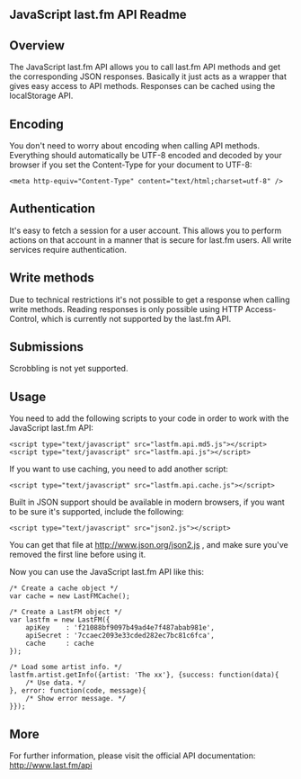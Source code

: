 JavaScript last.fm API Readme
-----------------------------

Overview
--------

The JavaScript last.fm API allows you to call last.fm API methods and get the
corresponding JSON responses. Basically it just acts as a wrapper that gives
easy access to API methods. Responses can be cached using the localStorage API.


Encoding
--------

You don't need to worry about encoding when calling API methods. Everything
should automatically be UTF-8 encoded and decoded by your browser if you set
the Content-Type for your document to UTF-8:

	<meta http-equiv="Content-Type" content="text/html;charset=utf-8" />


Authentication
--------------

It's easy to fetch a session for a user account. This allows you to perform
actions on that account in a manner that is secure for last.fm users. All
write services require authentication.


Write methods
-------------

Due to technical restrictions it's not possible to get a response when calling
write methods. Reading responses is only possible using HTTP Access-Control,
which is currently not supported by the last.fm API.


Submissions
-----------

Scrobbling is not yet supported.


Usage
-----

You need to add the following scripts to your code in order to work with the
JavaScript last.fm API:

	<script type="text/javascript" src="lastfm.api.md5.js"></script>
	<script type="text/javascript" src="lastfm.api.js"></script>

If you want to use caching, you need to add another script:

	<script type="text/javascript" src="lastfm.api.cache.js"></script>

Built in JSON support should be available in modern browsers, if you want to
be sure it's supported, include the following:

	<script type="text/javascript" src="json2.js"></script>

You can get that file at http://www.json.org/json2.js , and make sure you've
removed the first line before using it.

Now you can use the JavaScript last.fm API like this:

	/* Create a cache object */
	var cache = new LastFMCache();

	/* Create a LastFM object */
	var lastfm = new LastFM({
		apiKey    : 'f21088bf9097b49ad4e7f487abab981e',
		apiSecret : '7ccaec2093e33cded282ec7bc81c6fca',
		cache     : cache
	});

	/* Load some artist info. */
	lastfm.artist.getInfo({artist: 'The xx'}, {success: function(data){
		/* Use data. */
	}, error: function(code, message){
		/* Show error message. */
	}});


More
----

For further information, please visit the official API documentation:
http://www.last.fm/api
